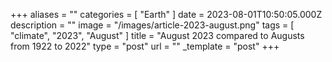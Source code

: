 +++
aliases = ""
categories = [ "Earth" ]
date = 2023-08-01T10:50:05.000Z
description = ""
image = "/images/article-2023-august.png"
tags = [ "climate", "2023", "August" ]
title = "August 2023 compared to Augusts from 1922 to 2022"
type = "post"
url = ""
_template = "post"
+++

